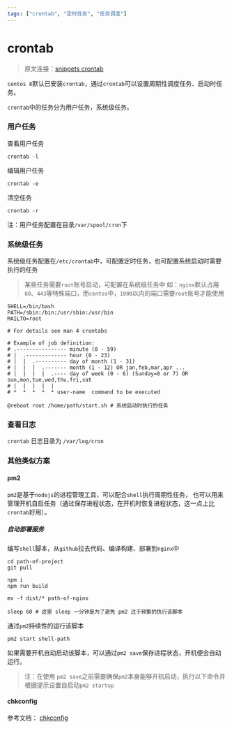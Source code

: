 ```yaml
---
tags: ["crontab", "定时任务", "任务调度"]
---
```


# crontab

> 原文连接：[snippets crontab](https://snippets.z.wiki/#!./snippets/shell/crontab/)

`centos 8`默认已安装`crontab`，通过`crontab`可以设置周期性调度任务、启动时任务。

`crontab`中的任务分为用户任务，系统级任务。

### 用户任务

查看用户任务
```shell
crontab -l
```

编辑用户任务
```shell
crontab -e
```

清空任务
```shell
crontab -r
```

注：用户任务配置在目录`/var/spool/cron`下


### 系统级任务
系统级任务配置在`/etc/crontab`中，可配置定时任务，也可配置系统启动时需要执行的任务

> 某些任务需要`root`账号启动，可配置在系统级任务中
> 如：`nginx`默认占用`80`、`443`等特殊端口，而`centos`中，`1000`以内的端口需要`root`账号才能使用

```shell
SHELL=/bin/bash
PATH=/sbin:/bin:/usr/sbin:/usr/bin
MAILTO=root

# For details see man 4 crontabs

# Example of job definition:
# .---------------- minute (0 - 59)
# |  .------------- hour (0 - 23)
# |  |  .---------- day of month (1 - 31)
# |  |  |  .------- month (1 - 12) OR jan,feb,mar,apr ...
# |  |  |  |  .---- day of week (0 - 6) (Sunday=0 or 7) OR sun,mon,tue,wed,thu,fri,sat
# |  |  |  |  |
# *  *  *  *  * user-name  command to be executed

@reboot root /home/path/start.sh # 系统启动时执行的任务
```

### 查看日志

`crontab` 日志目录为 `/var/log/cron`


### 其他类似方案

#### pm2

`pm2`是基于`nodejs`的进程管理工具，可以配合`shell`执行周期性任务，
也可以用来管理开机自启任务（通过保存进程状态，在开机时恢复进程状态，这一点上比`crontab`好用）。

##### 自动部署服务

编写`shell`脚本，从`github`拉去代码、编译构建、部署到`nginx`中
```shell
cd path-of-project
git pull

npm i
npm run build

mv -f dist/* path-of-nginx

sleep 60 # 这里 sleep 一分钟是为了避免 pm2 过于频繁的执行该脚本
```

通过`pm2`持续性的运行该脚本
```shell
pm2 start shell-path
```

如果需要开机自动启动该脚本，可以通过`pm2 save`保存进程状态，开机便会自动运行。


> 注：在使用 `pm2 save`之前需要确保`pm2`本身能够开机启动，执行以下命令并根据提示设置自启动`pm2 startup`

#### chkconfig


参考文档： [chkconfig](https://www.linuxjournal.com/article/4445)


